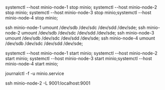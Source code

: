 
systemctl --host minio-node-1 stop minio; systemctl --host minio-node-2 stop minio; systemctl --host minio-node-3 stop minio;systemctl --host minio-node-4 stop minio;

ssh minio-node-1  umount /dev/sdb /dev/sdc /dev/sdd /dev/sde;  ssh minio-node-2  umount /dev/sdb /dev/sdc /dev/sdd /dev/sde; ssh minio-node-3  umount /dev/sdb /dev/sdc /dev/sdd /dev/sde; ssh minio-node-4  umount /dev/sdb /dev/sdc /dev/sdd /dev/sde;


systemctl --host minio-node-1 start minio; systemctl --host minio-node-2 start minio; systemctl --host minio-node-3 start minio;systemctl --host minio-node-4 start minio;

journalctl -f -u minio.service


ssh minio-node-2 -L 9001:localhost:9001
